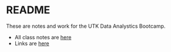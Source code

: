 # README

These are notes and work for the UTK Data Analystics Bootcamp.

- All class notes are [here](./Notes/MasterNotes.md)
- Links are [here](./Notes/Links.md)
